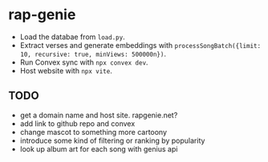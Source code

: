 # rap-genie

- Load the databae from `load.py`.
- Extract verses and generate embeddings with `processSongBatch({limit: 10, recursive: true, minViews: 500000n})`.
- Run Convex sync with `npx convex dev`.
- Host website with `npx vite`.

## TODO

- get a domain name and host site. rapgenie.net?
- add link to github repo and convex
- change mascot to something more cartoony
- introduce some kind of filtering or ranking by popularity
- look up album art for each song with genius api
